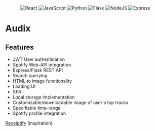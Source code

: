 <div align="center">


<img src='https://img.shields.io/badge/React-React/?logo=react&color=black' alt='React'>

<img src="https://img.shields.io/badge/JavaScript-JavaScript/?logo=javascript&color=black" alt="JavaScript">

<img src='https://img.shields.io/badge/Python-Python/?logo=python&color=black' alt= 'Python'>
 
 <img src='https://img.shields.io/badge/Flask-Flask/?logo=flask&color=black' alt='Flask'>

<img src='https://img.shields.io/badge/NodeJS-Nodejs/?logo=nodedotjs&color=black' alt='NodeJS'>

<img src='https://img.shields.io/badge/Express-Express/?logo=express&color=black' alt='Express'>

</div>

# Audix

<div align='left'>
  
  ## Features
  
  - JWT User authentication
  - Spotify Web-API integration
  - Express/Flask REST API
  - Search querying
  - HTML to image functionality
  - Loading UI
  - SPA
  - Local storage implementation
  - Customizable/downloadable image of user's top tracks
   - Specifiable time-range
  - Spotify profile integration
    
</div>

[Receiptify](https://www.receiptify.us/) (inspiration)
